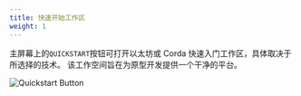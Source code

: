 ```yaml
---
title: 快速开始工作区
weight: 1
---
```


主屏幕上的`QUICKSTART`按钮可打开以太坊或 Corda 快速入门工作区，具体取决于所选择的技术。
该工作空间旨在为原型开发提供一个干净的平台。

![Quickstart Button](/img/docs/ganache/v2-shared-seese/home-quickstart.png)
